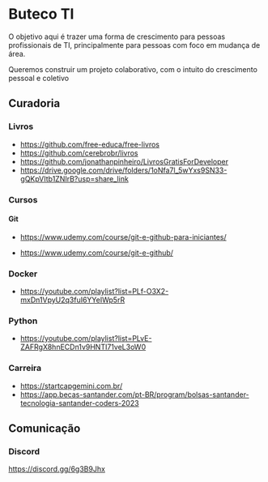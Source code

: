 # Buteco TI

O objetivo aqui é trazer uma forma de crescimento para pessoas profissionais de TI, principalmente para pessoas com foco em mudança de área. 

Queremos construir um projeto colaborativo, com o intuito do crescimento pessoal e coletivo

## Curadoria

### Livros

* https://github.com/free-educa/free-livros
* https://github.com/cerebrobr/livros
* https://github.com/jonathanpinheiro/LivrosGratisForDeveloper
* https://drive.google.com/drive/folders/1oNfa7l_5wYxs9SN33-gQKpVItb1ZNIrB?usp=share_link

### Cursos

#### Git

* https://www.udemy.com/course/git-e-github-para-iniciantes/

* https://www.udemy.com/course/git-e-github/

### Docker

* https://youtube.com/playlist?list=PLf-O3X2-mxDn1VpyU2q3fuI6YYeIWp5rR

### Python

* https://youtube.com/playlist?list=PLvE-ZAFRgX8hnECDn1v9HNTI71veL3oW0


### Carreira

* https://startcapgemini.com.br/
* https://app.becas-santander.com/pt-BR/program/bolsas-santander-tecnologia-santander-coders-2023


## Comunicação

### Discord

https://discord.gg/6g3B9Jhx